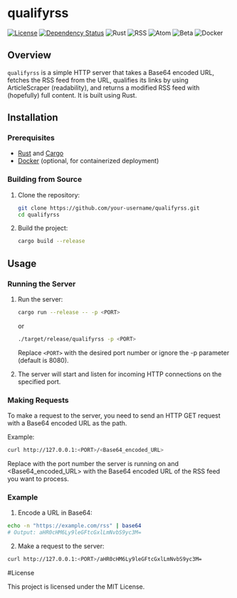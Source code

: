 # qualifyrss
[![License](https://img.shields.io/badge/license-MIT-blue.svg)](LICENSE)
[![Dependency Status](https://deps.rs/repo/github/ekahlenberger/qualifyrss/status.svg)](https://deps.rs/repo/github/ekahlenberger/qualifyrss)
![Rust](https://img.shields.io/badge/rust-1.78.0-orange.svg)
![RSS](https://img.shields.io/badge/RSS-Supported-brightgreen.svg)
![Atom](https://img.shields.io/badge/Atom-Supported-brightgreen.svg)
![Beta](https://img.shields.io/badge/status-beta-blue.svg)
![Docker](https://img.shields.io/badge/docker-ready-blue.svg)

## Overview

`qualifyrss` is a simple HTTP server that takes a Base64 encoded URL, fetches the RSS feed from the URL, qualifies its links by using ArticleScraper (readability), and returns a modified RSS feed with (hopefully) full content. It is built using Rust.

## Installation

### Prerequisites

- [Rust](https://www.rust-lang.org/tools/install) and [Cargo](https://doc.rust-lang.org/cargo/getting-started/installation.html)
- [Docker](https://docs.docker.com/get-docker/) (optional, for containerized deployment)

### Building from Source

1. Clone the repository:
    ```sh
    git clone https://github.com/your-username/qualifyrss.git
    cd qualifyrss
    ```

2. Build the project:
    ```sh
    cargo build --release
    ```

## Usage

### Running the Server

1. Run the server:
    ```sh
    cargo run --release -- -p <PORT>
    ```
    or
    ```sh
    ./target/release/qualifyrss -p <PORT>
    ```
   Replace `<PORT>` with the desired port number or ignore the -p parameter (default is 8080).

1. The server will start and listen for incoming HTTP connections on the specified port.

### Making Requests

To make a request to the server, you need to send an HTTP GET request with a Base64 encoded URL as the path.

Example:
```sh
curl http://127.0.0.1:<PORT>/<Base64_encoded_URL>
```
Replace <PORT> with the port number the server is running on and <Base64_encoded_URL> with the Base64 encoded URL of the RSS feed you want to process.

### Example
1. Encode a URL in Base64:
```sh
echo -n "https://example.com/rss" | base64
# Output: aHR0cHM6Ly9leGFtcGxlLmNvbS9yc3M=
```
2. Make a request to the server:
```sh
curl http://127.0.0.1:<PORT>/aHR0cHM6Ly9leGFtcGxlLmNvbS9yc3M=
```

#License

This project is licensed under the MIT License.

